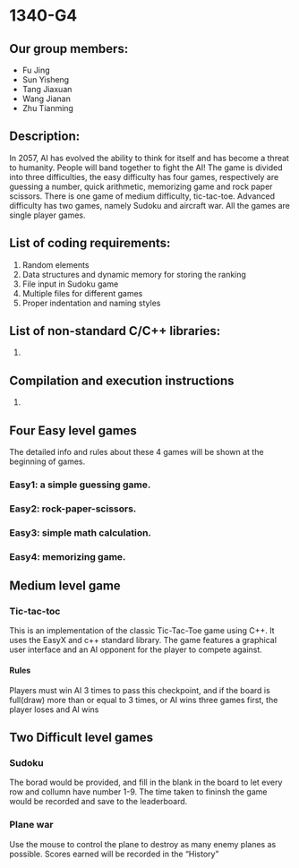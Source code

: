 # 1340-G4

## Our group members:
- Fu Jing
- Sun Yisheng
- Tang Jiaxuan
- Wang Jianan
- Zhu Tianming

## Description:
In 2057, AI has evolved the ability to think for itself and has become a threat to humanity. People will band together to fight the AI! The game is divided into three difficulties, the easy difficulty has four games, respectively are guessing a number, quick arithmetic, memorizing game and rock paper scissors. There is one game of medium difficulty, tic-tac-toe. Advanced difficulty has two games, namely Sudoku and aircraft war. All the games are single player games.

## List of coding requirements:
1. Random elements
2. Data structures and dynamic memory for storing the ranking
3. File input in Sudoku game
4. Multiple files for different games
5. Proper indentation and naming styles

## List of non-standard C/C++ libraries:
1.

## Compilation and execution instructions
1.


## Four Easy level games
  The detailed info and rules about these 4 games will be shown at the beginning of games.
  ### Easy1: a simple guessing game.
  ### Easy2: rock-paper-scissors.
  ### Easy3: simple math calculation.
  ### Easy4: memorizing game.
## Medium level game
### Tic-tac-toc
This is an implementation of the classic Tic-Tac-Toe game using C++. It uses the EasyX and c++ standard library. The game features a graphical user interface and an AI opponent for the player to compete against.
#### Rules
Players must win AI 3 times to pass this checkpoint, and if the board is full(draw) more than or equal to 3 times, or AI wins three games first, the player loses and AI wins
## Two Difficult level games
### Sudoku
The borad would be provided, and fill in the blank in the board to let every row and collumn have number 1-9. The time taken to fininsh the game would be recorded and save to the leaderboard.
### Plane war
Use the mouse to control the plane to destroy as many enemy planes as possible. Scores earned will be recorded in the “History”
